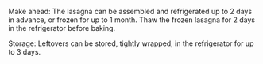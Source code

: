 Make ahead: The lasagna can be assembled and refrigerated up to 2 days in advance, or frozen for up to 1 month. Thaw the frozen lasagna for 2 days in the refrigerator before baking.

Storage: Leftovers can be stored, tightly wrapped, in the refrigerator for up to 3 days.